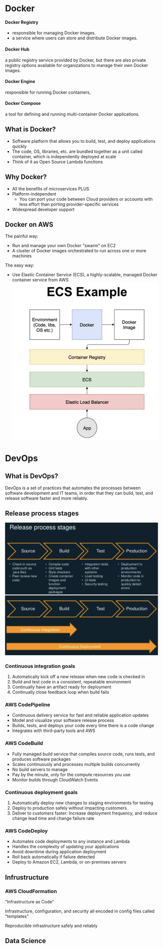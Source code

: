 # Docker
#### Docker Registry
+ responsible for managing Docker images. 
+ a service where users can store and distribute Docker images. 

#### Docker Hub 
a public registry service provided by Docker, but there are also private registry options available for organizations to manage their own Docker images. 

#### Docker Engine 
responsible for running Docker containers, 

#### Docker Compose 
a tool for defining and running multi-container Docker applications.

## What is Docker?
+ Software platform that allows you to build, test, and deploy applications quickly
+ The code, OS, libraries, etc. are bundled together as a unit called container, which is independently deployed at scale
+ Think of it as Open Source Lambda functions
## Why Docker?
+ All the benefits of microservices PLUS
+ Platform-independent
    + You can port your code between Cloud providers or accounts with less effort than porting provider-specific services
+ Widespread developer support
## Docker on AWS
The painful way:
+ Run and manage your own Docker "swarm" on EC2
+ A cluster of Docker images orchestrated to run across one or more machines

The easy way:
+ Use Elastic Container Service (ECS), a highly-scalable, managed Docker container service from AWS
![](./img/ECS%20example.png)

# DevOps
## What is DevOps?
DevOps is a set of practices that automates the processes between software development and IT teams, in order that they can build, test, and release software faster and more reliably.

## Release process stages
![](./img/Release%20process%20stages%201.png)
![](./img/Release%20process%20stages%202.png)
### Continuous integration goals
1. Automatically kick off a new release when new code is checked in
2. Build and test code in a consistent, repeatable environment
3. Continually have an artifact ready for deployment
4. Continually close feedback loop when build fails

### AWS CodePipeline
+ Continuous delivery service for fast and reliable application updates
+ Model and visualize your software release process
+ Builds, tests, and deploys your code every time there is a code change
+ Integrates with third-party tools and AWS

### AWS CodeBuild
+ Fully managed build service that compiles source code, runs tests, and produces software packages
+ Scales continuously and processes multiple builds concurrently
+ No build servers to manage
+ Pay by the minute, only for the compute resources you use
+ Monitor builds through CloudWatch Events

### Continuous deployment goals
1. Automatically deploy new changes to staging environments for testing
2. Deploy to production safely without impacting customers
3. Deliver to customers faster: Increase deployment frequency, and reduce change lead time and change failure rate
### AWS CodeDeploy
+ Automates code deployments to any instance and Lambda
+ Handles the complexity of updating your applications
+ Avoid downtime during application deployment
+ Roll back automatically if failure detected
+ Deploy to Amazon EC2, Lambda, or on-premises servers

## Infrustructure
### AWS CloudFormation
"Infrastructure as Code"

Infrastructure, configuration, and security all encoded in config files called "templates"

Reproducible infrastructure safely and reliably

## Data Science